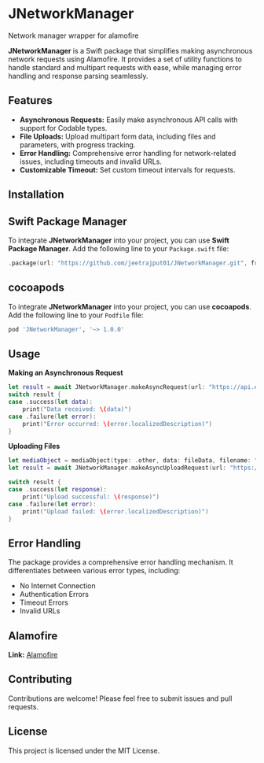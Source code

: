 # JNetworkManager
Network manager wrapper for alamofire

**JNetworkManager** is a Swift package that simplifies making asynchronous network requests using Alamofire. It provides a set of utility functions to handle standard and multipart requests with ease, while managing error handling and response parsing seamlessly.

## Features
- **Asynchronous Requests:** Easily make asynchronous API calls with support for Codable types.
- **File Uploads:** Upload multipart form data, including files and parameters, with progress tracking.
- **Error Handling:** Comprehensive error handling for network-related issues, including timeouts and invalid URLs.
- **Customizable Timeout:** Set custom timeout intervals for requests.

## Installation
## Swift Package Manager
To integrate **JNetworkManager** into your project, you can use **Swift Package Manager**. Add the following line to your  `Package.swift` file:
```swift
.package(url: "https://github.com/jeetrajput01/JNetworkManager.git", from: "1.0.0")
```
## cocoapods
To integrate **JNetworkManager** into your project, you can use **cocoapods**. Add the following line to your  `Podfile` file:
```ruby
pod 'JNetworkManager', '~> 1.0.0'
```

## Usage
**Making an Asynchronous Request**
```swift
let result = await JNetworkManager.makeAsyncRequest(url: "https://api.example.com/data", method: .get)
switch result {
case .success(let data):
    print("Data received: \(data)")
case .failure(let error):
    print("Error occurred: \(error.localizedDescription)")
}
```
**Uploading Files**
```swift
let mediaObject = mediaObject(type: .other, data: fileData, filename: "file.txt", mimeType: "text/plain")
let result = await JNetworkManager.makeAsyncUploadRequest(url: "https://api.example.com/upload", method: .post, parameter: ["key": "value"], mediaObj: ["file": mediaObject])

switch result {
case .success(let response):
    print("Upload successful: \(response)")
case .failure(let error):
    print("Upload failed: \(error.localizedDescription)")
}
```

## Error Handling
The package provides a comprehensive error handling mechanism. It differentiates between various error types, including:
- No Internet Connection
- Authentication Errors
- Timeout Errors
- Invalid URLs

## Alamofire
**Link:** [Alamofire](https://github.com/Alamofire/Alamofire)

## Contributing
Contributions are welcome! Please feel free to submit issues and pull requests.

## License
This project is licensed under the MIT License.
